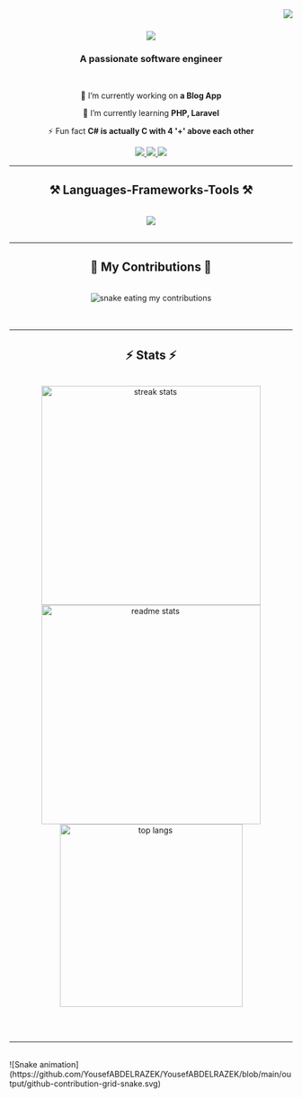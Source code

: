 <img align="right" src="https://visitor-badge.laobi.icu/badge?page_id=YousefABDELRAZEK.YousefABDELRAZEK" />

<h1 align="center">
    <img src="https://readme-typing-svg.herokuapp.com/?font=Righteous&size=35&center=true&vCenter=true&width=500&height=70&duration=4000&lines=Hi+There!+👋;+I'm+Youssef+Abdelrazek!;" />
</h1>

<h3 align="center">A passionate software engineer</h3>

<br/>

<div align="center">
 
 🔭 I’m currently working on **a Blog App**
 
 🌱 I’m currently learning **PHP, Laravel**

⚡ Fun fact **C# is actually C with 4 '+' above each other**

</div>
 
<div align="center"> 
  <a href="mailto:pcneedsfixing123@gmail.com">
    <img src="https://img.shields.io/badge/Gmail-333333?style=for-the-badge&logo=gmail&logoColor=red" />
  </a>
  <a href="https://www.linkedin.com/in/yousef-undefined-6b35312a6/" target="_blank">
    <img src="https://img.shields.io/badge/LinkedIn-0077B5?style=for-the-badge&logo=linkedin&logoColor=white" />
  </a>
  <a href="https://github.com/YousefABDELRAZEK" target="_blank">
     <img src="https://img.shields.io/badge/Portfolio-FF5722?style=for-the-badge&logo=todoist&logoColor=white" /> <!-- sqlite, safari, google-chrome are other good icon options -->
  </a>
</div>

<hr/>

<h2 align="center">⚒️ Languages-Frameworks-Tools ⚒️</h2>
<br/>
<div align="center">
    <img src="https://skillicons.dev/icons?i=react,bootstrap,php,html,css,vscode,github,laravel,cpp,git,js,c,cs,mysql" /><br>
</div>

<br/>
<hr/>

<div align="center">
    
  <h2>🐍 My Contributions 🐍</h2>
  <br>
  <img alt="snake eating my contributions" src="https://github.com/YousefABDELRAZEK/YousefABDELRAZEK/blob/main/output/github-contribution-grid-snake.svg" />
  <br/><br/><br/>
</div>

<hr/>

<h2 align="center">⚡ Stats ⚡</h2>
<br>
<div align="center">
  <img width=390 src="https://github-readme-streak-stats.herokuapp.com/?user=YousefABDELRAZEK&count_private=true&theme=react&border_radius=10" alt="streak stats"/>
  <img width=390 src="https://github-readme-stats.vercel.app/api?username=YousefABDELRAZEK&count_private=true&show_icons=true&theme=react&rank_icon=github&border_radius=10" alt="readme stats" />
  <br/>
  <img width=325 align="center" src="https://github-readme-stats.vercel.app/api/top-langs/?username=YousefABDELRAZEK&hide=HTML&langs_count=8&layout=compact&theme=react&border_radius=10&size_weight=0.5&count_weight=0.5&exclude_repo=github-readme-stats" alt="top langs" />
</div>

<br/><br/>

<hr/>

<br/>
![Snake animation](https://github.com/YousefABDELRAZEK/YousefABDELRAZEK/blob/main/output/github-contribution-grid-snake.svg)

